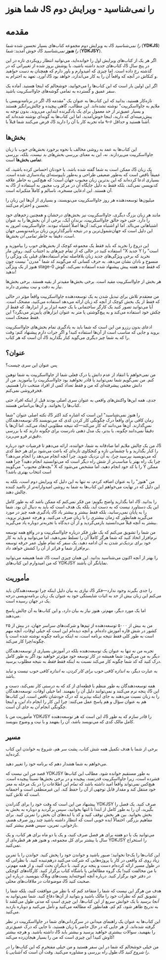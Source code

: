 # شما هنوز JS را نمی‌شناسید - ویرایش دوم
# مقدمه

به ویرایش دوم مجموعه کتاب‌های بسیار تحسین شده *شما JS را نمی‌شناسید* (**YDKJS**) خوش آمدید: *شما JS را **هنوز** نمی‌شناسید* (**YDKJSY**).

اگر هر یک از کتاب‌های ویرایش اول را خوانده‌اید، می‌توانید انتظار رویکردی تازه در این کتاب‌های جدید داشته باشید، با پوشش بروز شده از تغییراتی که در JS در پنج سال گذشته رخ داده است. اما چیزی که امیدوارم و باور دارم که همچنان *به دست خواهید آورد*، تعهد به احترام به JS و کنکاش در آنچه که واقعاً آن را به کار می‌اندازد، خواهد بود.

اگر این اولین بار است که این کتاب‌ها را می‌خوانید، خوشحالم که اینجا هستید. آماده یک سفر عمیق و گسترده به تمامی گوشه‌های جاوااسکریپت باشید.

اگر در برنامه‌نویسی یا JS تازه‌کار هستید، بدانید که این کتاب‌ها به عنوان یک "مقدمه ملایم به جاوااسکریپت" نوشته نشده‌اند. این مطالب، گاهی پیچیده و چالش‌برانگیز هستند و بسیار عمیق‌تر از حد معمول برای یک یادگیرنده ابتدایی می‌روند. بدون توجه به پیش‌زمینه‌ای که دارید، اینجا خوش‌آمدید، اما این کتاب‌ها به گونه‌ای نوشته شده‌اند که فرض می‌کنند شما قبلاً با JS آشنا هستید و حداقل ۶–۹ ماه تجربه کار با آن را دارید.

## بخش‌ها

این کتاب‌ها به عمد به روشی مخالف با نحوه برخورد *بخش‌های خوب* با زبان جاوااسکریپت می‌پردازند. نه، این به معنای بررسی *بخش‌های بد* نیست، بلکه، بررسی **تمامی بخش‌ها** است.

ممکن است به شما گفته شده باشد، یا خودتان احساس کرده باشید، که JS یک زبان عمیقاً ناقص است که به‌طور ضعیفی طراحی و به‌طور ناپیوسته‌ای پیاده‌سازی شده است. بسیاری ادعا کرده‌اند که این بدترین زبان محبوب جهان است؛ که هیچ‌کس به خاطر علاقه به JS کدنویسی نمی‌کند، بلکه فقط به دلیل جایگاه آن در مرکز وب مجبور به استفاده از آن هستند. این ادعایی مسخره، ناسالم و کاملاً متکبرانه است.

میلیون‌ها توسعه‌دهنده هر روز جاوااسکریپت می‌نویسند، و بسیاری از آن‌ها این زبان را تحسین و احترام می‌کنند.

مانند هر زبان بزرگ دیگری، جاوااسکریپت نیز بخش‌های درخشان و همچنین زخم‌های خود را دارد. حتی خود خالق جاوااسکریپت، برندان آیک، برخی از آن بخش‌ها را به عنوان اشتباهاتی می‌نالد. اما او اشتباه می‌کند: آن‌ها اصلاً اشتباه نبودند. جاوااسکریپت امروز به این دلیل است که جهان‌شمول‌ترین و در نتیجه تأثیرگذارترین زبان برنامه‌نویسی جهان است، دقیقاً به خاطر *تمامی آن بخش‌ها*.

این دروغ را نخرید که باید فقط یک مجموعه کوچک از *بخش‌های خوب* را بیاموزید و استفاده کنید در حالی که از تمام چیزهای بد اجتناب کنید. روغن مار "X جدید Y است" را نخرید که برخی ویژگی‌های جدید زبان بلافاصله تمام استفاده‌های قبلی یک ویژگی را منسوخ و نادان نشان می‌دهد. به حرف کسانی که می‌گویند کد شما "مدرن" نیست چون هنوز از یک ویژگی stage-0 که فقط چند هفته پیش پیشنهاد شده استفاده نمی‌کند، گوش ندهید!

هر بخش از جاوااسکریپت مفید است. برخی بخش‌ها مفیدتر از بقیه هستند. برخی بخش‌ها نیاز به دقت و نیت بیشتری دارند.

من معتقدم تلاش برای تبدیل شدن به یک توسعه‌دهنده جاوااسکریپت واقعاً مؤثر در حالی که فقط از یک بخش کوچک از آنچه که زبان ارائه می‌دهد استفاده می‌کنید، مضحک است. آیا می‌توانید تصور کنید یک کارگر ساختمانی با یک جعبه ابزار پر از ابزارها، که فقط از چکش خود استفاده می‌کند و به پیچ‌گوشتی یا متر به عنوان ابزارهای پایین‌تر می‌نگرد؟ این فقط مضحک است.

ادعای بدون رزرو من این است که شما باید به یادگیری تمام بخش‌های جاوااسکریپت بروید و جایی که مناسب است از آن‌ها استفاده کنید! و اگر جرات دارم پیشنهاد کنم: وقت آن است که هر کتاب JS را که به شما چیز دیگری می‌گوید کنار بگذارید.

## عنوان؟

پس عنوان این سری چیست؟

من نمی‌خواهم با انتقاد از عدم دانش یا درک فعلی شما از جاوااسکریپت به شما توهین کنم. من نمی‌گویم شما نمی‌توانید یا قادر نخواهید بود جاوااسکریپت را بیاموزید. من از دانش مخفی پیشرفته‌ای که من و فقط تعداد کمی از افراد منتخب دارا هستیم، فخرفروشی نمی‌کنم.

جدی، همه این‌ها واکنش‌های واقعی به عنوان سری اصلی بودند قبل از اینکه افراد حتی کتاب‌ها را بخوانند. و آن‌ها بی‌اساس هستند.

نکته اصلی عنوان "شما JS را هنوز نمی‌شناسید" این است که اشاره کند اکثر توسعه‌دهندگان JS زمان کافی برای واقعاً درک چگونگی کار کردن کدی که می‌نویسند نمی‌گذارند. آن‌ها می‌دانند *که* کار می‌کند—که نتیجه مطلوبی ایجاد می‌کند. اما آن‌ها یا دقیقاً نمی‌دانند *چگونه*، یا بدتر، یک مدل ذهنی نادرست برای *چگونه* دارند که با بررسی دقیق‌تر فرو می‌ریزد.

من یک چالش ملایم اما صادقانه به شما، خواننده، ارائه می‌دهم تا فرضیات خود درباره JS را کنار بگذارید و با چشمانی تازه و کنجکاوی تازه‌ای که باعث می‌شود برای هر خط کدی که می‌نویسید بپرسید *چرا*، به آن نزدیک شوید. چرا آنچه انجام می‌دهد را انجام می‌دهد؟ چرا یک راه بهتر یا مناسب‌تر از شش راه دیگر است که می‌توانستید انجام دهید؟ چرا همه "بچه‌های محبوب" می‌گویند X را با کد خود انجام دهید، اما مشخص می‌شود که Y ممکن است انتخاب بهتری باشد؟

من "هنوز" را به عنوان اضافه کردم، نه تنها به این دلیل که ویرایش دوم است، بلکه به این دلیل که در نهایت می‌خواهم این کتاب‌ها به شما به روشی امیدوارانه‌تر از ناامید کننده چالش دهند.

اما بگذارید واضح بگویم: من فکر نمی‌کنم که ممکن باشد که به طور کامل *JS* را بدانید. این یک دستاورد نیست که به دست آید، بلکه یک هدف است که باید به دنبال آن بود. شما یادگیری همه چیز در مورد JS را به پایان نمی‌رسانید، بلکه فقط بیشتر و بیشتر یاد می‌گیرید همانطور که زمان بیشتری را با زبان صرف می‌کنید. و هرچه عمیق‌تر بروید، بیشتر به آنچه قبلاً می‌دانستید بازمی‌گردید و از آن دیدگاه با تجربه‌تر دوباره یاد می‌گیرید.

من شما را تشویق می‌کنم که یک طرز فکر درباره جاوااسکریپت و در واقع همه توسعه نرم‌افزار اتخاذ کنید که شما هرگز کاملاً آن را تسلط نمی‌دهید، اما می‌توانید و باید به کار خود برای نزدیک‌تر شدن به آن ادامه دهید، یک سفر که تمام طول عمر حرفه توسعه نرم‌افزار شما و فراتر از آن را کشش خواهد داد.

شما همیشه می‌توانید JS را بهتر از آنچه اکنون می‌شناسید بدانید. این همان چیزی است که من امیدوارم این کتاب‌های YDKJSY نمایانگر آن باشند.

## مأموریت

نیازی به بیان دلیل اینکه چرا توسعه‌دهندگان باید JS را جدی بگیرند وجود ندارد—فکر می‌کنم این زبان بیش از حد به اثبات شایستگی خود به عنوان یک زبان برنامه‌نویسی درجه یک در جهان رسیده است.

اما یک مورد دیگر، مهم‌تر، هنوز نیاز به بیان دارد، و این کتاب‌ها به آن چالش پاسخ می‌دهند.

من به بیش از ۵۰۰۰ توسعه‌دهنده از تیم‌ها و شرکت‌های سراسر جهان، در بیش از ۲۵ کشور در شش قاره آموزش داده‌ام. و آنچه دیده‌ام این است که خیلی اوقات، آنچه *مهم* است به طور کلی فقط نتیجه برنامه است، نه اینکه برنامه چگونه نوشته شده است یا چگونه/چرا کار می‌کند.

تجربه من نه تنها به عنوان یک توسعه‌دهنده بلکه در آموزش بسیاری از توسعه‌دهندگان دیگر به من می‌گوید: شما همیشه در کار توسعه خود مؤثرتر خواهید بود اگر به طور کامل درک کنید که کد شما چگونه کار می‌کند نسبت به اینکه فقط *فقط* به نتیجه مطلوب برسید.

به عبارت دیگر، *به اندازه کافی خوب برای کار کردن*، *به اندازه کافی خوب* نیست و نباید باشد.

همه توسعه‌دهندگان به طور منظم با قطعه‌ای از کد که به درستی کار نمی‌کند، دست و پنجه نرم می‌کنند و نمی‌توانند دلیل آن را بفهمند. اما خیلی اوقات، توسعه‌دهندگان JS این را به زبان نسبت می‌دهند به جای اینکه بپذیرند که درک خودشان ناقص است. این کتاب‌ها هم به عنوان سؤال و هم پاسخ عمل می‌کنند: چرا این کار را انجام داد *این*، و اینجا چگونگی انجام *آن* به جای آن است.

مأموریت من با YDKJSY این است که هر توسعه‌دهنده JS را قادر سازم که به طور کامل مالک کدی که می‌نویسد باشد، آن را بفهمد و با نیت و وضوح بنویسد.

## مسیر

برخی از شما با هدف تکمیل همه شش کتاب، پشت سر هم، شروع به خواندن این کتاب کرده‌اید.

می‌خواهم به شما هشدار دهم که برنامه خود را تغییر دهید.

قصد من این نیست که YDKJSY به طور مستقیم خوانده شود. مطالب این کتاب‌ها فشرده است، زیرا جاوااسکریپت قدرتمند، پیچیده و در برخی بخش‌ها نسبتاً پیچیده است. هیچ‌کس نمی‌تواند واقعاً امید داشته باشد که *تمام* این اطلاعات را در یک مرحله به مغز خود منتقل کند و مقدار قابل توجهی از آن را حفظ کند. این غیرمنطقی است و احمقانه است که تلاش کنید.

پیشنهاد من این است که وقت خود را برای گذراندن YDKJSY صرف کنید. یک فصل را بگیرید، آن را به طور کامل از ابتدا تا انتها بخوانید، سپس برگردید و دوباره به بخش به بخش بخوانید. بین هر بخش توقف کنید و کد یا ایده‌های آن بخش را تمرین کنید. برای مفاهیم بزرگتر، احتمالاً ایده خوبی است که انتظار داشته باشید چند روز صرف هضم، بازخوانی، تمرین، سپس هضم بیشتر کنید.

می‌توانید یک یا دو هفته برای هر فصل صرف کنید، و یک یا دو ماه برای هر کتاب، و یک سال یا بیشتر برای کل مجموعه، و هنوز هم هر قطره‌ای از YDKJSY را استخراج نمی‌کنید.

این کتاب‌ها را یک‌جا نخوانید؛ صبور باشید و خواندن خود را پخش کنید. خواندن را با تمرین زیاد روی کد واقعی در کار یا پروژه‌هایی که شرکت می‌کنید درهم‌تنیده کنید. با نظراتی که در طول مسیر ارائه کرده‌ام دست و پنجه نرم کنید، با دیگران بحث کنید، و از همه مهم‌تر، با من مخالفت کنید! یک گروه مطالعاتی یا باشگاه کتاب برگزار کنید. کارگاه‌های کوچکی در دفتر خود برگزار کنید. درباره آنچه آموخته‌اید پست‌های وبلاگ بنویسید. درباره این موضوعات در ملاقات‌های محلی JS صحبت کنید.

هدف من هرگز این نیست که شما را متقاعد کنم که با نظر من موافقت کنید، بلکه شما را تشویق کنم که نظرات خود را مالک باشید و بتوانید از آن‌ها دفاع کنید. شما نمی‌توانید *به آنجا برسید* با یک خوانش سریع از این کتاب‌ها. این چیزی است که مدتی طول می‌کشد تا به تدریج ظاهر شود، کم کم، همانطور که مطالعه می‌کنید و تأمل می‌کنید و دوباره بازدید می‌کنید.

این کتاب‌ها به عنوان یک راهنمای میدانی در سرگردانی‌های شما در جاوااسکریپت در نظر گرفته شده‌اند، از هر جایی که در حال حاضر با زبان هستید، تا جایی که درک عمیق‌تری داشته باشید. و هرچه بیشتر JS را بفهمید، سوالات بیشتری خواهید پرسید و بیشتر باید کاوش کنید! این چیزی است که من را بسیار هیجان‌زده می‌کند!

من خیلی خوشحالم که شما در این سفر هستید و من خیلی مفتخرم که این کتاب‌ها را در طول راه بررسی و مشاوره می‌کنید. وقت آن است که *آشنایی با JS را شروع کنید*.
